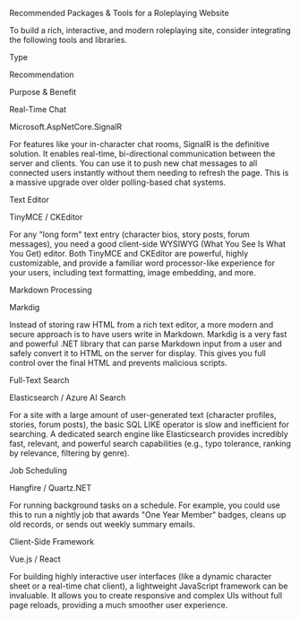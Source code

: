 Recommended Packages & Tools for a Roleplaying Website

To build a rich, interactive, and modern roleplaying site, consider integrating the following tools and libraries.

Type
	

Recommendation
	

Purpose & Benefit

Real-Time Chat
	

Microsoft.AspNetCore.SignalR
	

For features like your in-character chat rooms, SignalR is the definitive solution. It enables real-time, bi-directional communication between the server and clients. You can use it to push new chat messages to all connected users instantly without them needing to refresh the page. This is a massive upgrade over older polling-based chat systems.

Text Editor
	

TinyMCE / CKEditor
	

For any "long form" text entry (character bios, story posts, forum messages), you need a good client-side WYSIWYG (What You See Is What You Get) editor. Both TinyMCE and CKEditor are powerful, highly customizable, and provide a familiar word processor-like experience for your users, including text formatting, image embedding, and more.

Markdown Processing
	

Markdig
	

Instead of storing raw HTML from a rich text editor, a more modern and secure approach is to have users write in Markdown. Markdig is a very fast and powerful .NET library that can parse Markdown input from a user and safely convert it to HTML on the server for display. This gives you full control over the final HTML and prevents malicious scripts.

Full-Text Search
	

Elasticsearch / Azure AI Search
	

For a site with a large amount of user-generated text (character profiles, stories, forum posts), the basic SQL LIKE operator is slow and inefficient for searching. A dedicated search engine like Elasticsearch provides incredibly fast, relevant, and powerful search capabilities (e.g., typo tolerance, ranking by relevance, filtering by genre).

Job Scheduling
	

Hangfire / Quartz.NET
	

For running background tasks on a schedule. For example, you could use this to run a nightly job that awards "One Year Member" badges, cleans up old records, or sends out weekly summary emails.

Client-Side Framework
	

Vue.js / React
	

For building highly interactive user interfaces (like a dynamic character sheet or a real-time chat client), a lightweight JavaScript framework can be invaluable. It allows you to create responsive and complex UIs without full page reloads, providing a much smoother user experience.